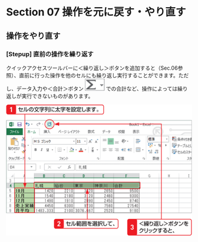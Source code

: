 # Section 07 操作を元に戻す・やり直す

## 操作をやり直す

### [Stepup] 直前の操作を繰り返す
クイックアクセスツールバーに＜繰り返し＞ボタンを追加すると（Sec.06参照）、直前に行った操作を他のセルにも繰り返し実行することができます。ただし、データ入力や＜合計＞ボタン ![](icon_sigma_down.png) での合計など、操作によっては繰り返しが実行できないものがあります。

![](003.png)
